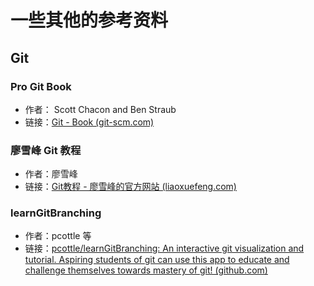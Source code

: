 # 一些其他的参考资料

## Git

### Pro Git Book

+ 作者： Scott Chacon and Ben Straub
+ 链接：[Git - Book (git-scm.com)](https://git-scm.com/book/zh/v2)



### 廖雪峰 Git 教程

+ 作者：廖雪峰
+ 链接：[Git教程 - 廖雪峰的官方网站 (liaoxuefeng.com)](https://www.liaoxuefeng.com/wiki/896043488029600)



### learnGitBranching

+ 作者：pcottle 等
+ 链接：[pcottle/learnGitBranching: An interactive git visualization and tutorial. Aspiring students of git can use this app to educate and challenge themselves towards mastery of git! (github.com)](https://github.com/pcottle/learnGitBranching)



